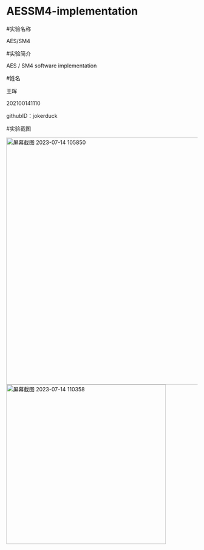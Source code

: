 # AESSM4-implementation

#实验名称

AES/SM4

#实验简介

AES / SM4 software implementation

#姓名

王晖

202100141110

githubID：jokerduck

#实验截图

<img width="650" alt="屏幕截图 2023-07-14 105850" src="https://github.com/jokerduck/AESSM4-implementation/assets/130890730/9a5bccc0-1b47-43e5-afb1-f725fe10601f">


<img width="420" alt="屏幕截图 2023-07-14 110358" src="https://github.com/jokerduck/AESSM4-implementation/assets/130890730/0e47f805-c81a-4563-b3a4-4a501162f8a8">
